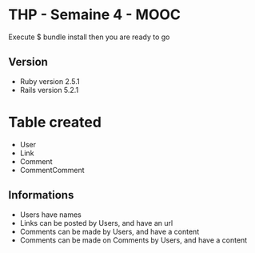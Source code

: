 # THP - Semaine 4 - MOOC

Execute $ bundle install then you are ready to go

## Version

* Ruby version 2.5.1
* Rails version 5.2.1

# Table created

* User
* Link
* Comment
* CommentComment

## Informations

* Users have names
* Links can be posted by Users, and have an url
* Comments can be made by Users, and have a content
* Comments can be made on Comments by Users, and have a content